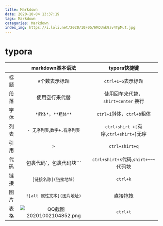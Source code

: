 ```yaml
---
title: Markdown
date: 2020-10-04 13:37:19
tags: Markdown
categories:	Markdown
index_img: https://i.loli.net/2020/10/05/WKQUnk9zv4TpMut.jpg
---
```


# typora



|      |                       markdown基本语法                       |              typora快捷键              |
| :--: | :----------------------------------------------------------: | :------------------------------------: |
| 标题 |                       `#`个数表示标题                        |           `ctrl+1~6`表示标题           |
| 段落 |                        使用空行来代替                        | 使用回车来代替，  `shirt+center` 换行  |
| 字体 |                     `*斜体*`，`**粗体**`                     |       `ctrl+i`斜体，`ctrl+b`粗体       |
| 列表 |                `- 无序列表`,`数字+.有序列表`                 | `ctrl+shirt +[`有序,`ctrl+shirt+]`无序 |
| 引用 |                             `>`                              |             `ctrl+shirt+q`             |
| 代码 |                 包裹代码\`，包裹代码块\`\`\`                 |  `ctrl+shirt+k`代码,`shirt+~~~`代码块  |
| 链接 |                    `[链接名称](链接地址)`                    |                `ctrl+k`                |
| 图片 |                 `![alt 属性文本](图片地址)`                  |                直接拖拽                |
| 表格 | ![QQ截图20201002104852.png](https://i.loli.net/2020/10/02/u6wf8ceSBZpAsUG.png) |                `ctrl+t`                |